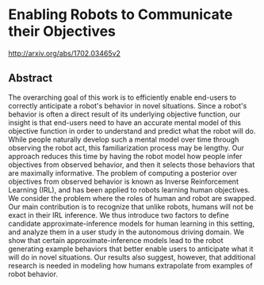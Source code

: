 # Enabling Robots to Communicate their Objectives
http://arxiv.org/abs/1702.03465v2
## Abstract
The overarching goal of this work is to efficiently enable end-users to correctly anticipate a robot's behavior in novel situations. Since a robot's behavior is often a direct result of its underlying objective function, our insight is that end-users need to have an accurate mental model of this objective function in order to understand and predict what the robot will do. While people naturally develop such a mental model over time through observing the robot act, this familiarization process may be lengthy. Our approach reduces this time by having the robot model how people infer objectives from observed behavior, and then it selects those behaviors that are maximally informative. The problem of computing a posterior over objectives from observed behavior is known as Inverse Reinforcement Learning (IRL), and has been applied to robots learning human objectives. We consider the problem where the roles of human and robot are swapped. Our main contribution is to recognize that unlike robots, humans will not be exact in their IRL inference. We thus introduce two factors to define candidate approximate-inference models for human learning in this setting, and analyze them in a user study in the autonomous driving domain. We show that certain approximate-inference models lead to the robot generating example behaviors that better enable users to anticipate what it will do in novel situations. Our results also suggest, however, that additional research is needed in modeling how humans extrapolate from examples of robot behavior.